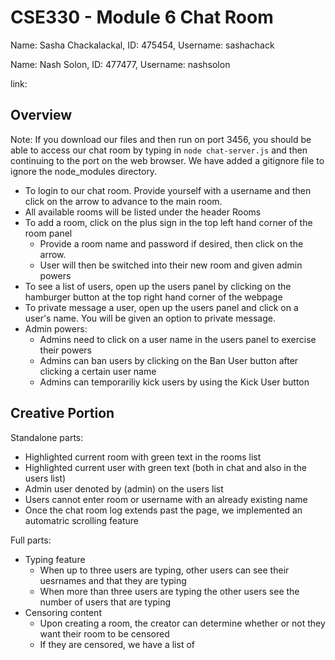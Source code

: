 # CSE330 - Module 6 Chat Room
Name: Sasha Chackalackal, ID: 475454, Username: sashachack

Name: Nash Solon, ID: 477477, Username: nashsolon

link: 

## Overview
Note: If you download our files and then run on port 3456, you should be able to access our chat room  by typing in `node chat-server.js` and then continuing to the port on the web browser. We have added a gitignore file to ignore the node_modules directory.

- To login to our chat room. Provide yourself with a username and then click on the arrow to advance to the main room.
- All available rooms will be listed under the header Rooms
- To add a room, click on the plus sign in the top left hand corner of the room panel
    - Provide a room name and password if desired, then click on the arrow.
    - User will then be switched into their new room and given admin powers
- To see a list of users, open up the users panel by clicking on the hamburger button at the top right hand corner of the webpage
- To private message a user, open up the users panel and click on a user's name. You will be given an option to private message.
- Admin powers:
    - Admins need to click on a user name in the users panel to exercise their powers
    - Admins can ban users by clicking on the Ban User button after clicking a certain user name
    - Admins can temporariliy kick users by using the Kick User button


## Creative Portion
Standalone parts:
- Highlighted current room with green text in the rooms list
- Highlighted current user with green text (both in chat and also in the users list)
- Admin user denoted by (admin) on the users list
- Users cannot enter room or username with an already existing name
- Once the chat room log extends past the page, we implemented an automatric scrolling feature

Full parts:
- Typing feature
    - When up to three users are typing, other users can see their uesrnames and that they are typing
    - When more than three users are typing the other users see the number of users that are typing
- Censoring content
    - Upon creating a room, the creator can determine whether or not they want their room to be censored
    - If they are censored, we have a list of  
